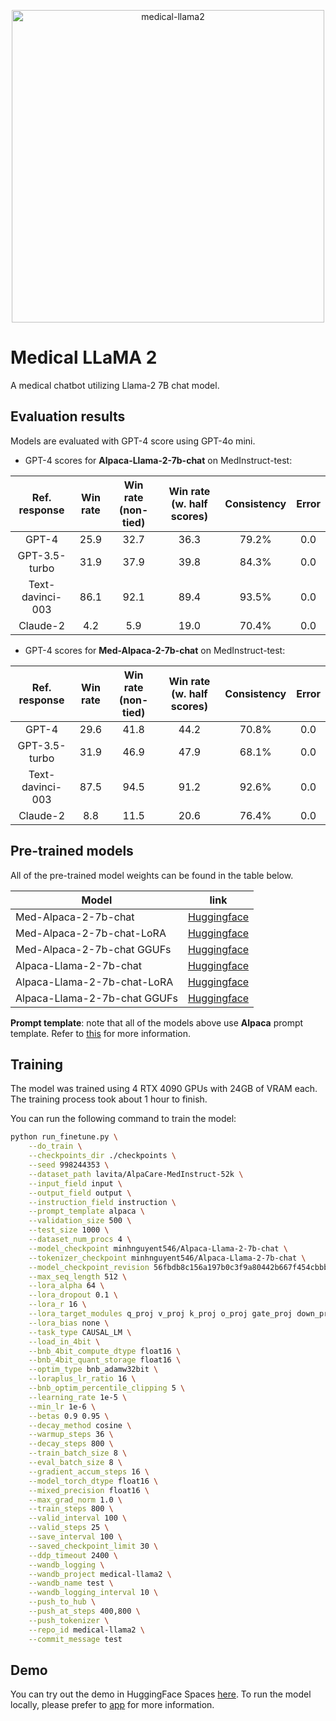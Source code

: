<p align="center"><image src="./assets/medical_llama2.png" alt="medical-llama2" width="500px"></p>

# Medical LLaMA 2

A medical chatbot utilizing Llama-2 7B chat model.

## Evaluation results

Models are evaluated with GPT-4 score using GPT-4o mini.

- GPT-4 scores for **Alpaca-Llama-2-7b-chat** on MedInstruct-test:

| Ref. response | Win rate | Win rate (non-tied) | Win rate (w. half scores) | Consistency | Error |
| :---: | :---: | :---: | :---: | :---: | :---: |
| GPT-4 | 25.9 | 32.7 | 36.3 | 79.2% | 0.0 | 
| GPT-3.5-turbo | 31.9 | 37.9 | 39.8 | 84.3% | 0.0 |
| Text-davinci-003 | 86.1 | 92.1 | 89.4 | 93.5% | 0.0 |
| Claude-2 | 4.2 | 5.9 | 19.0 | 70.4% | 0.0 | 

- GPT-4 scores for **Med-Alpaca-2-7b-chat** on MedInstruct-test:

| Ref. response | Win rate | Win rate (non-tied) | Win rate (w. half scores) | Consistency | Error |
| :---: | :---: | :---: | :---: | :---: | :---: |
| GPT-4 | 29.6 | 41.8 | 44.2 | 70.8% | 0.0 |
| GPT-3.5-turbo | 31.9 | 46.9 | 47.9 | 68.1% | 0.0 |
| Text-davinci-003 | 87.5 | 94.5 | 91.2 | 92.6% | 0.0 |
| Claude-2 | 8.8 | 11.5 | 20.6 | 76.4% | 0.0 |

## Pre-trained models

All of the pre-trained model weights can be found in the table below.

| Model | link |
| --- | :---: |
| Med-Alpaca-2-7b-chat | [Huggingface](https://huggingface.co/minhnguyent546/Med-Alpaca-2-7b-chat) |
| Med-Alpaca-2-7b-chat-LoRA | [Huggingface](https://huggingface.co/minhnguyent546/Med-Alpaca-2-7b-chat-LoRA) |
| Med-Alpaca-2-7b-chat GGUFs | [Huggingface](https://huggingface.co/minhnguyent546/Med-Alpaca-2-7b-chat-GGUF) |
| Alpaca-Llama-2-7b-chat | [Huggingface](https://huggingface.co/minhnguyent546/Alpaca-Llama-2-7b-chat) |
| Alpaca-Llama-2-7b-chat-LoRA | [Huggingface](https://huggingface.co/minhnguyent546/Alpaca-Llama-2-7b-chat-LoRA) |
| Alpaca-Llama-2-7b-chat GGUFs | [Huggingface](https://huggingface.co/minhnguyent546/Alpaca-Llama-2-7b-chat-GGUF) |

**Prompt template**: note that all of the models above use **Alpaca** prompt template. Refer to [this](https://github.com/tatsu-lab/stanford_alpaca) for more information.

## Training

The model was trained using 4 RTX 4090 GPUs with 24GB of VRAM each. The training process took about 1 hour to finish.

You can run the following command to train the model:

```bash
python run_finetune.py \
    --do_train \
    --checkpoints_dir ./checkpoints \
    --seed 998244353 \
    --dataset_path lavita/AlpaCare-MedInstruct-52k \
    --input_field input \
    --output_field output \
    --instruction_field instruction \
    --prompt_template alpaca \
    --validation_size 500 \
    --test_size 1000 \
    --dataset_num_procs 4 \
    --model_checkpoint minhnguyent546/Alpaca-Llama-2-7b-chat \
    --tokenizer_checkpoint minhnguyent546/Alpaca-Llama-2-7b-chat \
    --model_checkpoint_revision 56fbdb8c156a197b0c3f9a80442b667f454cbbb6 \
    --max_seq_length 512 \
    --lora_alpha 64 \
    --lora_dropout 0.1 \
    --lora_r 16 \
    --lora_target_modules q_proj v_proj k_proj o_proj gate_proj down_proj up_proj \
    --lora_bias none \
    --task_type CAUSAL_LM \
    --load_in_4bit \
    --bnb_4bit_compute_dtype float16 \
    --bnb_4bit_quant_storage float16 \
    --optim_type bnb_adamw32bit \
    --loraplus_lr_ratio 16 \
    --bnb_optim_percentile_clipping 5 \
    --learning_rate 1e-5 \
    --min_lr 1e-6 \
    --betas 0.9 0.95 \
    --decay_method cosine \
    --warmup_steps 36 \
    --decay_steps 800 \
    --train_batch_size 8 \
    --eval_batch_size 8 \
    --gradient_accum_steps 16 \
    --model_torch_dtype float16 \
    --mixed_precision float16 \
    --max_grad_norm 1.0 \
    --train_steps 800 \
    --valid_interval 100 \
    --valid_steps 25 \
    --save_interval 100 \
    --saved_checkpoint_limit 30 \
    --ddp_timeout 2400 \
    --wandb_logging \
    --wandb_project medical-llama2 \
    --wandb_name test \
    --wandb_logging_interval 10 \
    --push_to_hub \
    --push_at_steps 400,800 \
    --push_tokenizer \
    --repo_id medical-llama2 \
    --commit_message test
```

## Demo

You can try out the demo in HuggingFace Spaces [here](https://huggingface.co/spaces/minhnguyent546/Med-Alpaca-2-7b-chat). To run the model locally, please prefer to [app](./app) for more information.

